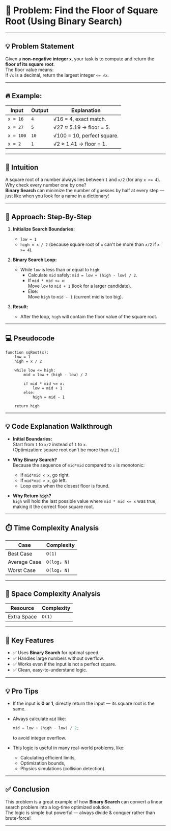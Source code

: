 
# 📌 Problem: Find the Floor of Square Root (Using Binary Search)

---

## 💡 Problem Statement

Given a **non-negative integer `x`**, your task is to compute and return the **floor of its square root**.  
The floor value means:  
If `√x` is a decimal, return the largest integer `<= √x`.

---

## 🔥 Example:

| Input    | Output | Explanation               |
|----------|--------|---------------------------|
| `x = 16` | `4`    | √16 = 4, exact match.      |
| `x = 27` | `5`    | √27 ≈ 5.19 → floor = 5.     |
| `x = 100`| `10`   | √100 = 10, perfect square. |
| `x = 2`  | `1`    | √2 ≈ 1.41 → floor = 1.      |

---

## 🧠 Intuition

A square root of a number always lies between `1` and `x/2` (for any `x >= 4`).  
Why check every number one by one?  
**Binary Search** can minimize the number of guesses by half at every step — just like when you look for a name in a dictionary!

---

## 🚀 Approach: Step-By-Step

1. **Initialize Search Boundaries:**
   - `low = 1`
   - `high = x / 2` (because square root of `x` can't be more than `x/2` if `x >= 4`).

2. **Binary Search Loop:**
   - While `low` is less than or equal to `high`:
     - Calculate `mid` safely: `mid = low + (high - low) / 2`.
     - If `mid * mid <= x`:  
       Move `low` to `mid + 1` (look for a larger candidate).
     - Else:  
       Move `high` to `mid - 1` (current mid is too big).

3. **Result:**
   - After the loop, `high` will contain the floor value of the square root.

---

## 💻 Pseudocode

```
function sqRoot(x):
    low = 1
    high = x / 2

    while low <= high:
        mid = low + (high - low) / 2
        
        if mid * mid <= x:
            low = mid + 1
        else:
            high = mid - 1

    return high
```

---

## 💡 Code Explanation Walkthrough

- **Initial Boundaries:**  
  Start from `1` to `x/2` instead of `1` to `x`.  
  (Optimization: square root can't be more than `x/2`.)

- **Why Binary Search?**  
  Because the sequence of `mid*mid` compared to `x` is monotonic:
  - If `mid*mid < x`, go right.
  - If `mid*mid > x`, go left.
  - Loop exits when the closest floor is found.

- **Why Return `high`?**  
  `high` will hold the last possible value where `mid * mid <= x` was true, making it the correct floor square root.

---

## ⏱️ Time Complexity Analysis

| Case         | Complexity      |
|--------------|-----------------|
| Best Case    | `O(1)`          |
| Average Case | `O(log₂ N)`     |
| Worst Case   | `O(log₂ N)`     |

---

## 💾 Space Complexity Analysis

| Resource     | Complexity      |
|--------------|-----------------|
| Extra Space  | `O(1)`          |

---

## 🌟 Key Features

- ✅ Uses **Binary Search** for optimal speed.
- ✅ Handles large numbers without overflow.
- ✅ Works even if the input is not a perfect square.
- ✅ Clean, easy-to-understand logic.

---

## 💡 Pro Tips

- If the input is **0 or 1**, directly return the input — its square root is the same.
- Always calculate `mid` like:  
  ```java
  mid = low + (high - low) / 2;
  ```
  to avoid integer overflow.

- This logic is useful in many real-world problems, like:
  - Calculating efficient limits,
  - Optimization bounds,
  - Physics simulations (collision detection).

---

## ✅ Conclusion

This problem is a great example of how **Binary Search** can convert a linear search problem into a log-time optimized solution.  
The logic is simple but powerful — always divide & conquer rather than brute-force! 

---
